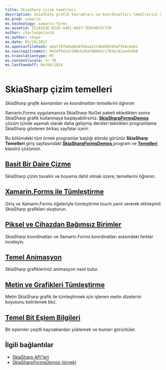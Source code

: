 ```yaml
---
title: SkiaSharp çizim temelleri
description: SkiaSharp grafik kavramları ve koordinatları temellerini öğrenin
ms.prod: xamarin
ms.technology: xamarin-forms
ms.assetid: 25141E3E-D22E-44B1-A647-7E6FA0C9737B
author: charlespetzold
ms.author: chape
ms.date: 03/10/2017
ms.openlocfilehash: a6a1787b6bdb54f66aa5214bdd9193af354cebb1
ms.sourcegitcommit: 945df041e2180cb20af08b83cc703ecd1aedc6b0
ms.translationtype: MT
ms.contentlocale: tr-TR
ms.lasthandoff: 04/04/2018
---
```

# <a name="skiasharp-drawing-basics"></a>SkiaSharp çizim temelleri

_SkiaSharp grafik kavramları ve koordinatları temellerini öğrenin_

Xamarin.Forms uygulamanıza SkiaSharp NuGet paketi ekledikten sonra SkiaSharp grafik kullanmaya başlayabilirsiniz. [ **SkiaSharpFormsDemos** ](https://developer.xamarin.com/samples/xamarin-forms/SkiaSharpForms/Demos/) çözüm içinde aşamalı olarak daha gelişmiş dersleri teknikleri programlama SkiaSharp gösteren birkaç sayfalar içerir.

Bu bölümdeki tüm örnek programlar başlığı altında görünür **SkiaSharp Temelleri** giriş sayfasındaki [ **SkiaSharpFormsDemos** ](https://developer.xamarin.com/samples/xamarin-forms/SkiaSharpForms/Demos/) program ve [ **Temelleri** ](https://github.com/xamarin/xamarin-forms-samples/tree/master/SkiaSharpForms/SkiaSharpFormsDemos/SkiaSharpFormsDemos/SkiaSharpFormsDemos/Basics) klasörü çözümün.

## <a name="drawing-a-simple-circlecirclemd"></a>[Basit Bir Daire Çizme](circle.md)

SkiaSharp çizim tuvalini ve boyama dahil olmak üzere, temellerini öğrenin.

## <a name="integrating-with-xamarinformsintegrationmd"></a>[Xamarin.Forms ile Tümleştirme](integration.md)

Giriş ve Xamarin.Forms öğeleriyle tümleştirme touch yanıt vererek etkileşimli SkiaSharp grafikleri oluşturun.

## <a name="pixels-and-device-independent-unitspixelsmd"></a>[Piksel ve Cihazdan Bağımsız Birimler](pixels.md)

SkiaSharp koordinatları ve Xamarin.Forms koordinatları arasındaki farklar inceleyin.

## <a name="basic-animationanimationmd"></a>[Temel Animasyon](animation.md)

SkiaSharp grafiklerinizi animasyon nasıl bulur.

## <a name="integrating-text-and-graphicstextmd"></a>[Metin ve Grafikleri Tümleştirme](text.md)

Metin SkiaSharp grafik ile tümleştirmek için işlenen metin dizelerini boyutunu belirlemek bkz.

## <a name="bitmap-basicsbitmapsmd"></a>[Temel Bit Eşlem Bilgileri](bitmaps.md)

Bit eşlemler çeşitli kaynaklardan yüklemek ve bunları görüntüler.


## <a name="related-links"></a>İlgili bağlantılar

- [SkiaSharp API'leri](https://developer.xamarin.com/api/root/SkiaSharp/)
- [SkiaSharpFormsDemos (örnek)](https://developer.xamarin.com/samples/xamarin-forms/SkiaSharpForms/Demos/)
